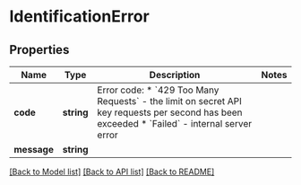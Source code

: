 # IdentificationError

## Properties
Name | Type | Description | Notes
------------ | ------------- | ------------- | -------------
**code** | **string** | Error code:  * &#x60;429 Too Many Requests&#x60; - the limit on secret API key requests per second has been exceeded  * &#x60;Failed&#x60; - internal server error | 
**message** | **string** |  | 

[[Back to Model list]](../../README.md#documentation-for-models) [[Back to API list]](../../README.md#documentation-for-api-endpoints) [[Back to README]](../../README.md)

